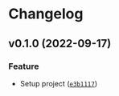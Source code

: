 # Changelog

<!--next-version-placeholder-->

## v0.1.0 (2022-09-17)
### Feature
* Setup project ([`e3b1117`](https://github.com/mcbeet/bolt-library-starter/commit/e3b1117dbc528e8db1c3af1a8f39d8aabaef4afc))
